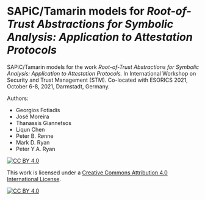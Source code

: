 # SAPiC/Tamarin models for *Root-of-Trust Abstractions for Symbolic Analysis: Application to Attestation Protocols*

SAPiC/Tamarin models for the work *Root-of-Trust Abstractions for Symbolic Analysis: Application to Attestation Protocols.* In International Workshop on Security and Trust Management (STM). Co-located with ESORICS 2021, October 6-8, 2021, Darmstadt, Germany.

Authors:
- Georgios Fotiadis
- José Moreira
- Thanassis Giannetsos
- Liqun Chen
- Peter B. Rønne
- Mark D. Ryan
- Peter Y.A. Ryan

[![CC BY 4.0][cc-by-shield]][cc-by]

This work is licensed under a
[Creative Commons Attribution 4.0 International License][cc-by].

[![CC BY 4.0][cc-by-image]][cc-by]

[cc-by]: http://creativecommons.org/licenses/by/4.0/
[cc-by-image]: https://i.creativecommons.org/l/by/4.0/88x31.png
[cc-by-shield]: https://img.shields.io/badge/License-CC%20BY%204.0-lightgrey.svg
